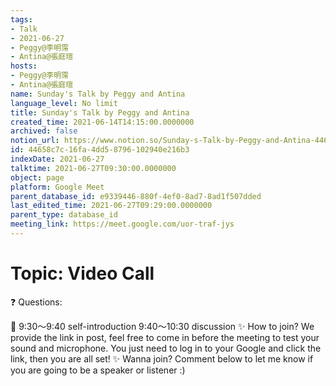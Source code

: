 ```yaml
---
tags:
- Talk
- 2021-06-27
- Peggy@李明霈
- Antina@張庭瑄
hosts:
- Peggy@李明霈
- Antina@張庭瑄
name: Sunday's Talk by Peggy and Antina
language_level: No limit
title: Sunday's Talk by Peggy and Antina
created_time: 2021-06-14T14:15:00.0000000
archived: false
notion_url: https://www.notion.so/Sunday-s-Talk-by-Peggy-and-Antina-44658c7c16fa4dd58796102940e216b3
id: 44658c7c-16fa-4dd5-8796-102940e216b3
indexDate: 2021-06-27
talktime: 2021-06-27T09:30:00.0000000
object: page
platform: Google Meet
parent_database_id: e9339446-880f-4ef0-8ad7-8ad1f507dded
last_edited_time: 2021-06-27T09:29:00.0000000
parent_type: database_id
meeting_link: https://meet.google.com/uor-traf-jys
---
```


# Topic: Video Call  
❓
Questions:
   
   
   
   
   
📅
9:30～9:40 self-introduction
9:40～10:30 discussion
✨
How to join?
We provide the link in post, feel free to come in before the meeting to test your sound and microphone. You just need to log in to your Google and click the link, then you are all set!
✨
Wanna join?
Comment below to let me know if you are going to be a speaker or listener :)


